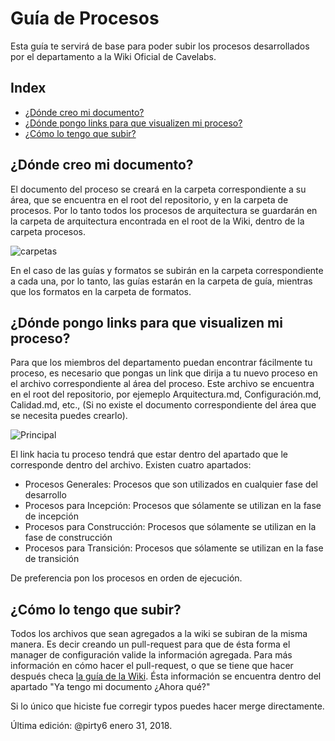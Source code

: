 # Guía de Procesos
Esta guía te servirá de base para poder subir los procesos desarrollados por el departamento a la Wiki Oficial de Cavelabs.

## Index
* [¿Dónde creo mi documento?](#Crear)
* [¿Dónde pongo links para que visualizen mi proceso?](#Link)
* [¿Cómo lo tengo que subir?](#Subir)

<a id="Crear"></a>
## ¿Dónde creo mi documento?
El documento del proceso se creará en la carpeta correspondiente a su área, que se encuentra en el root del repositorio, y en la carpeta de procesos. Por lo tanto todos los procesos de arquitectura se guardarán en la carpeta de arquitectura encontrada en el root de la Wiki, dentro de la carpeta procesos.

![carpetas](https://image.prntscr.com/image/Qz3geLTlTT_wvI7CO19Lhw.png)

En el caso de las guías y formatos se subirán en la carpeta correspondiente a cada una, por lo tanto, las guías estarán en la carpeta de guía, mientras que los formatos en la carpeta de formatos.

<a id="Link"></a>
## ¿Dónde pongo links para que visualizen mi proceso?
Para que los miembros del departamento puedan encontrar fácilmente tu proceso, es necesario que pongas un link que dirija a tu nuevo proceso en el archivo correspondiente al área del proceso. Este archivo se encuentra en el root del repositorio, por ejemeplo Arquitectura.md, Configuración.md, Calidad.md, etc., (Si no existe el documento correspondiente del área que se necesita puedes crearlo).

![Principal](https://image.prntscr.com/image/tZPaLcX7Tdm8NrlHnWgyAw.png)

El link hacia tu proceso tendrá que estar dentro del apartado que le corresponde dentro del archivo. Existen cuatro apartados:
* Procesos Generales: Procesos que son utilizados en cualquier fase del desarrollo
* Procesos para Incepción: Procesos que sólamente se utilizan en la fase de incepción
* Procesos para Construcción: Procesos que sólamente se utilizan en la fase de construcción
* Procesos para Transición: Procesos que sólamente se utilizan en la fase de transición

De preferencia pon los procesos en orden de ejecución.

## ¿Cómo lo tengo que subir?
Todos los archivos que sean agregados a la wiki se subiran de la misma manera. Es decir creando un pull-request para que de ésta forma el manager de configuración valide la información agregada. Para más información en cómo hacer el pull-request, o que se tiene que hacer después checa [la guía de la Wiki](https://github.com/CaveLabs-1/Wiki/blob/master/Guia%20Wiki.md). Ésta información se encuentra dentro del apartado "Ya tengo mi documento ¿Ahora qué?"

Si lo único que hiciste fue corregir typos puedes hacer merge directamente.

Última edición: @pirty6 enero 31, 2018.
